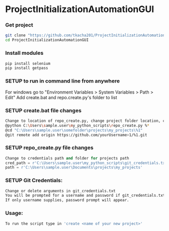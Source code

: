 # ProjectInitializationAutomationGUI

### Get project
```bash
git clone "https://github.com/tkacha201/ProjectInitializationAutomationGUI.git"
cd ProjectInitializationAutomationGUI
```


### Install modules
```bash
pip install selenium
pip install getpass
```

### SETUP to run in command line from anywhere

For windows go to "Environment Variables > System Variables > Path > Edit"
Add create.bat and repo.create.py's folder to list


### SETUP create.bat file changes
```bash
Change to location of repo_create.py, change project folder location, change github user
@python C:\Users\sample.user\my_python_scripts\repo_create.py %*
@cd "C:\Users\sample.user\somefolder\projects\my_projects\%1"
@git remote add origin https://github.com/yourUsername>1/%1.git
```


### SETUP repo_create.py file changes 
```python
Change to credentials path and folder for projects path
cred_path = r'C:\Users\sample.user\my_python_scripts\git_credentials.txt'
path = r'C:\Users\sample.user\Documents\projects\my_projects'
```

### SETUP Git Credentials:
```bash
Change or delete arguments in git_credentials.txt
You will be prompted for a username and password if git_credentials.txt is empty
If only username supplies, password prompt will appear.
```

### Usage:
```bash
To run the script type in 'create <name of your new project>'
```
